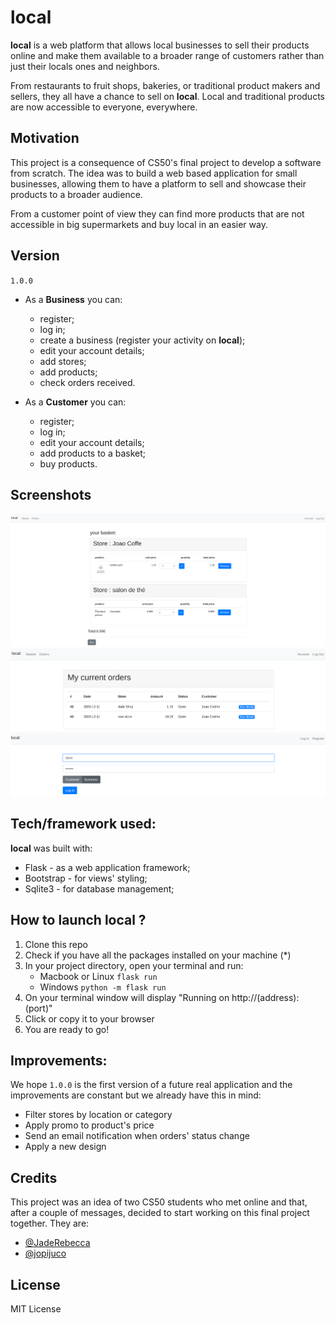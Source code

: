 # local

**local** is a web platform that allows local businesses to sell their products online and make them available to a broader range of customers rather than just their locals ones and neighbors.

From restaurants to fruit shops, bakeries, or traditional product makers and sellers, they all have a chance to sell on **local**.
Local and traditional products are now accessible to everyone, everywhere.

## Motivation

This project is a consequence of CS50's final project to develop a software from scratch.
The idea was to build a web based application for small businesses, allowing them to have a platform to sell and showcase their products to a broader audience.

From a customer point of view they can find more products that are not accessible in big supermarkets and buy local in an easier way.

## Version

`1.0.0`

* As a **Business** you can:
    * register;
    * log in;
    * create a business (register your activity on **local**);
    * edit your account details;
    * add stores;
    * add products;
    * check orders received.

* As a **Customer** you can:
    * register;
    * log in;
    * edit your account details;
    * add products to a basket;
    * buy products.
   
## Screenshots

![basket](screenshots/basket.png)
![orders](screenshots/orders.png)
![login](screenshots/login.png)

## Tech/framework used:

**local** was built with:

* Flask - as a web application framework;
* Bootstrap - for views' styling;
* Sqlite3 - for database management;

## How to launch local ?

1. Clone this repo
2. Check if you have all the packages installed on your machine (*)
3. In your project directory, open your terminal and run:
    * Macbook or Linux `flask run`
    * Windows `python -m flask run`
4. On your terminal window will display "Running on http://(address):(port)"
5. Click or copy it to your browser
6. You are ready to go! 

## Improvements:

We hope `1.0.0` is the first version of a future real application and the improvements are constant but we already have this in mind:

* Filter stores by location or category
* Apply promo to product's price
* Send an email notification when orders' status change
* Apply a new design

## Credits

This project was an idea of two CS50 students who met online and that, after a couple of messages, decided to start working on this final project together.
They are:

* [@JadeRebecca](https://github.com/JadeRebecca)
* [@jopijuco](https://github.com/jopijuco)

## License

MIT License
